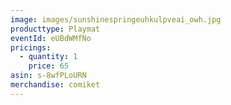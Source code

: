```yaml
---
image: images/sunshinespringeuhkulpveai_owh.jpg
producttype: Playmat
eventId: eUBdWMfNo
pricings:
  - quantity: 1
    price: 65
asin: s-8wfPLoURN
merchandise: comiket
---
```

